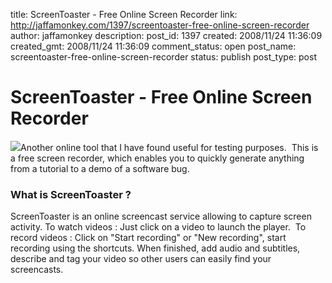 title: ScreenToaster - Free Online Screen Recorder
link: http://jaffamonkey.com/1397/screentoaster-free-online-screen-recorder
author: jaffamonkey
description: 
post_id: 1397
created: 2008/11/24 11:36:09
created_gmt: 2008/11/24 11:36:09
comment_status: open
post_name: screentoaster-free-online-screen-recorder
status: publish
post_type: post

<!--Another online tool that I have found useful for testing purposes.  This is a free screen recorder, which enables you to quickly generate anything from a tutorial to a demo of a software bug.-->

# ScreenToaster - Free Online Screen Recorder

![](http://www.jaffamonkey.co.uk/wp-content/uploads/screentoaster.jpg)Another online tool that I have found useful for testing purposes.  This is a free screen recorder, which enables you to quickly generate anything from a tutorial to a demo of a software bug. 

### What is ScreenToaster ?

ScreenToaster is an online screencast service allowing to capture screen activity. To watch videos : Just click on a video to launch the player.  To record videos : Click on "Start recording" or "New recording", start recording using the shortcuts. When finished, add audio and subtitles, describe and tag your video so other users can easily find your screencasts.